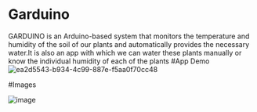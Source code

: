 # Garduino
GARDUINO is an Arduino-based system that monitors the temperature and humidity of the soil of our plants and automatically provides the necessary water.It is also an app with which we can water these plants manually or know the individual humidity of each of the plants
#App Demo
![ea2d5543-b934-4c99-887e-f5aa0f70cc48](https://user-images.githubusercontent.com/73260922/149467916-3baa7aba-7d90-4cf2-9682-184ef09f49b7.jpg)

#Images

![image](https://user-images.githubusercontent.com/73260922/149468131-1259e170-6d2e-481e-a87f-43c43f69aef2.png)

